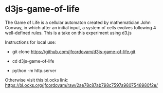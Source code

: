 # d3js-game-of-life
The Game of Life is a cellular automaton created by mathematician John Conway, in which after an initial input, a system of cells evolves following 4 well-defined rules. 
This is a take on this experiment using d3.js

Instructions for local use:

- git clone https://github.com/jfcordovam/d3js-game-of-life.git

- cd d3js-game-of-life

- python -m http.server

Otherwise visit this bl.ocks link: https://bl.ocks.org/jfcordovam/raw/2ae78c87ab798c7597a9807548980f2e/
